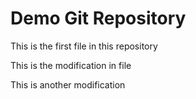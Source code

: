 # Demo Git Repository

This is the first file in this repository


This is the modification in file


This is another modification